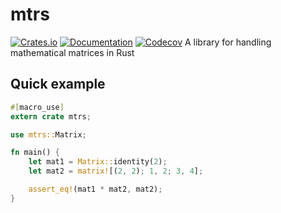 # mtrs
[![Crates.io](https://img.shields.io/crates/v/mtrs.svg)](https://crates.io/crates/mtrs)
[![Documentation](https://docs.rs/mtrs/badge.svg)](https://docs.rs/mtrs/)
[![Codecov](https://codecov.io/github/ZippyMagician/mtrs/coverage.svg?branch=master)](https://codecov.io/gh/ZippyMagician/mtrs)
A library for handling mathematical matrices in Rust

## Quick example
```rs
#[macro_use]
extern crate mtrs;

use mtrs::Matrix;

fn main() {
    let mat1 = Matrix::identity(2);
    let mat2 = matrix![(2, 2); 1, 2; 3, 4];

    assert_eq!(mat1 * mat2, mat2);
}
```